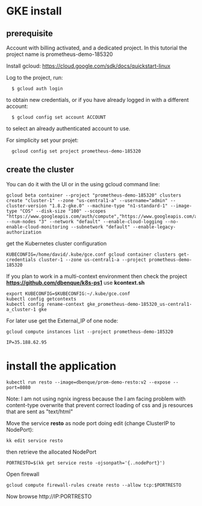 # GKE install

## prerequisite

Account with billing activated, and a dedicated project. In this tutorial the project name is prometheus-demo-185320

Install gcloud: https://cloud.google.com/sdk/docs/quickstart-linux

Log to the project, run:
```
  $ gcloud auth login
```
to obtain new credentials, or if you have already logged in with a
different account:
```
  $ gcloud config set account ACCOUNT
```
to select an already authenticated account to use.

For simplicity set your projet:
```
  gcloud config set project prometheus-demo-185320

```
## create the cluster

You can do it with the UI or in the using gcloud command line:

```
gcloud beta container --project "prometheus-demo-185320" clusters create "cluster-1" --zone "us-central1-a" --username="admin" --cluster-version "1.8.2-gke.0" --machine-type "n1-standard-1" --image-type "COS" --disk-size "100" --scopes "https://www.googleapis.com/auth/compute","https://www.googleapis.com/auth/devstorage.read_only","https://www.googleapis.com/auth/logging.write","https://www.googleapis.com/auth/monitoring","https://www.googleapis.com/auth/servicecontrol","https://www.googleapis.com/auth/service.management.readonly","https://www.googleapis.com/auth/trace.append" --num-nodes "3" --network "default" --enable-cloud-logging --no-enable-cloud-monitoring --subnetwork "default" --enable-legacy-authorization
```

get the Kubernetes cluster configuration

```
KUBECONFIG=/home/david/.kube/gce.conf gcloud container clusters get-credentials cluster-1 --zone us-central1-a --project prometheus-demo-185320
```

If you plan to work in a multi-context environment then check the project **https://github.com/dbenque/k8s-ps1** use **kcontext.sh**
```
export KUBECONFIG=$KUBECONFIG:~/.kube/gce.conf
kubectl config getcontexts
kubectl config rename-context gke_prometheus-demo-185320_us-central1-a_cluster-1 gke
```

For later use get the External_IP of one node:
```
gcloud compute instances list --project prometheus-demo-185320

IP=35.188.62.95
```

# install the application

```
kubectl run resto --image=dbenque/prom-demo-resto:v2 --expose --port=8080
```

Note: I am not using ngnix ingress because the I am facing problem with content-type overwrite that prevent correct loading of css and js resources that are sent as "text/html"

Move the service **resto** as node port doing edit (change ClusterIP to NodePort):
```
kk edit service resto
```
then retrieve the allocated NodePort
```
PORTRESTO=$(kk get service resto -ojsonpath='{..nodePort}')
```
Open firewall
```
gcloud compute firewall-rules create resto --allow tcp:$PORTRESTO
```

Now browse http://IP:PORTRESTO

